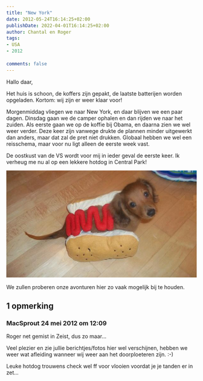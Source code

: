 ```yaml
---
title: "New York"
date: 2012-05-24T16:14:25+02:00
publishDate: 2022-04-01T16:14:25+02:00
author: Chantal en Roger
tags:
- USA
- 2012

comments: false
---
```


Hallo daar,

Het huis is schoon, de koffers zijn gepakt, de laatste batterijen worden opgeladen. Kortom: wij zijn er weer klaar voor!

Morgenmiddag vliegen we naar New York, en daar blijven we een paar dagen. Dinsdag gaan we de camper ophalen en dan rijden we naar het zuiden. Als eerste gaan we op de koffie bij Obama, en daarna zien we wel weer verder. Deze keer zijn vanwege drukte de plannen minder uitgewerkt dan anders, maar dat zal de pret niet drukken. Globaal hebben we wel een reisschema, maar voor nu ligt alleen de eerste week vast.

De oostkust van de VS wordt voor mij in ieder geval de eerste keer. Ik verheug me nu al op een lekkere hotdog in Central Park!

![Hot dog](./images/hot-dog-with-ketchup-dog-halloween-costume-by-casual-canine-3199.jpg)

We zullen proberen onze avonturen hier zo vaak mogelijk bij te houden.

## 1 opmerking

### MacSprout 24 mei 2012 om 12:09

Roger net gemist in Zeist, dus zo maar...

Veel plezier en zie jullie berichtjes/fotos hier wel verschijnen, hebben we weer wat afleiding wanneer wij weer aan het doorploeteren zijn. :-)

Leuke hotdog trouwens check wel ff voor vlooien voordat je je tanden er in zet...
